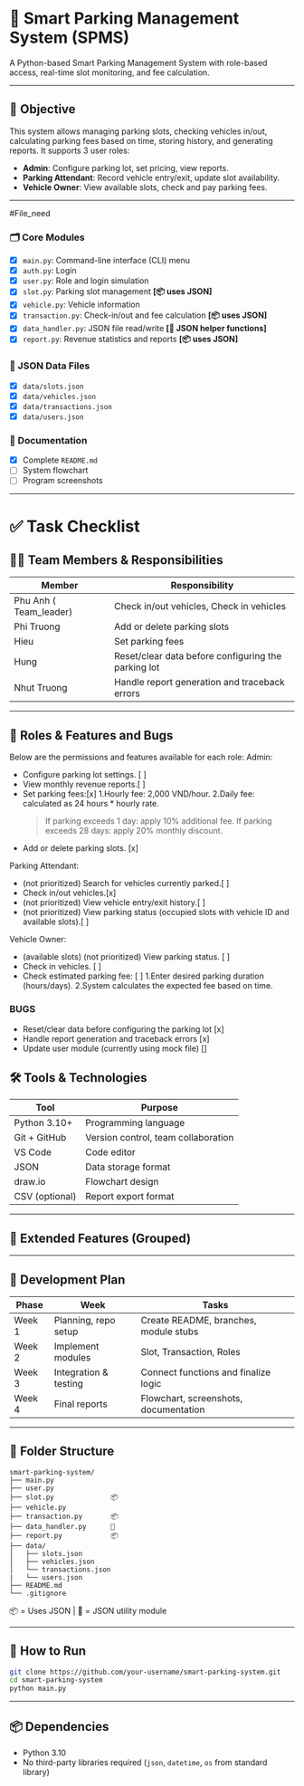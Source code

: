 # 🚗 Smart Parking Management System (SPMS)

A Python-based Smart Parking Management System with role-based access, real-time slot monitoring, and fee calculation.

---

## 🎯 Objective

This system allows managing parking slots, checking vehicles in/out, calculating parking fees based on time, storing history, and generating reports. It supports 3 user roles:

- **Admin**: Configure parking lot, set pricing, view reports.
- **Parking Attendant**: Record vehicle entry/exit, update slot availability.
- **Vehicle Owner**: View available slots, check and pay parking fees.

---
#File_need
### 🗂 Core Modules
- [x] `main.py`: Command-line interface (CLI) menu
- [x] `auth.py`: Login
- [x] `user.py`: Role and login simulation
- [x] `slot.py`: Parking slot management **[📦 uses JSON]**
- [x] `vehicle.py`: Vehicle information
- [x] `transaction.py`: Check-in/out and fee calculation **[📦 uses JSON]**
- [x] `data_handler.py`: JSON file read/write **[🔧 JSON helper functions]**
- [x] `report.py`: Revenue statistics and reports **[📦 uses JSON]**

### 📂 JSON Data Files
- [x] `data/slots.json`
- [x] `data/vehicles.json`
- [x] `data/transactions.json`
- [x] `data/users.json`

### 📸 Documentation
- [x] Complete `README.md`
- [ ] System flowchart
- [ ] Program screenshots

---
# ✅ Task Checklist
## 🧑‍💻 Team Members & Responsibilities

| Member | Responsibility | 
|--------|----------------|
| Phu Anh ( Team_leader) | Check in/out vehicles, Check in vehicles | 
| Phi Truong | Add or delete parking slots |
| Hieu | Set parking fees |
| Hung | Reset/clear data before configuring the parking lot |
| Nhut Truong  | Handle report generation and traceback errors |

---
## 🔐 Roles & Features and Bugs
Below are the permissions and features available for each role:
Admin:
- Configure parking lot settings. [ ]
- View monthly revenue reports.[ ]
- Set parking fees:[x]
  1.Hourly fee: 2,000 VND/hour.
  2.Daily fee: calculated as 24 hours * hourly rate.
     > If parking exceeds 1 day: apply 10% additional fee.
     > If parking exceeds 28 days: apply 20% monthly discount.
- Add or delete parking slots. [x]

Parking Attendant:
- (not prioritized) Search for vehicles currently parked.[ ]
- Check in/out vehicles.[x]
- (not prioritized) View vehicle entry/exit history.[ ]
- (not prioritized) View parking status (occupied slots with vehicle ID and available slots).[ ]

Vehicle Owner:
- (available slots) (not prioritized) View parking status. [ ]
- Check in vehicles. [ ]
- Check estimated parking fee: [ ]
  1.Enter desired parking duration (hours/days).
  2.System calculates the expected fee based on time.
### BUGS
- Reset/clear data before configuring the parking lot [x]
- Handle report generation and traceback errors [x]
- Update user module (currently using mock file) []

## 🛠️ Tools & Technologies

| Tool | Purpose |
|------|---------|
| Python 3.10+ | Programming language |
| Git + GitHub | Version control, team collaboration |
| VS Code | Code editor |
| JSON | Data storage format |
| draw.io | Flowchart design |
| CSV (optional) | Report export format |

---

## 🌟 Extended Features (Grouped)
---

## 🧭 Development Plan

| Phase | Week | Tasks |
|-------|------|-------|
| Week 1 | Planning, repo setup | Create README, branches, module stubs |
| Week 2 | Implement modules | Slot, Transaction, Roles |
| Week 3 | Integration & testing | Connect functions and finalize logic |
| Week 4 | Final reports | Flowchart, screenshots, documentation |

---

## 🧱 Folder Structure

```
smart-parking-system/
├── main.py
├── user.py
├── slot.py              📦
├── vehicle.py
├── transaction.py       📦
├── data_handler.py      🔧
├── report.py            📦
├── data/
│   ├── slots.json
│   ├── vehicles.json
│   └── transactions.json
|   └── users.json
├── README.md
└── .gitignore
```

📦 = Uses JSON | 🔧 = JSON utility module

---

## 🚀 How to Run

```bash
git clone https://github.com/your-username/smart-parking-system.git
cd smart-parking-system
python main.py
```
---

## 📦 Dependencies

- Python 3.10
- No third-party libraries required (`json`, `datetime`, `os` from standard library)


